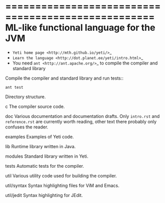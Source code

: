 ===================================================
  ML-like functional language for the JVM
===================================================

* `Yeti home page <http://mth.github.io/yeti/>`_
* `Learn the language <http://dot.planet.ee/yeti/intro.html>`_
* You need `ant <http://ant.apache.org/>`_ to compile the compiler
  and standard library

Compile the compiler and standard library and run tests::

    ant test

Directory structure.

c
    The compiler source code.

doc
    Various documentation and documentation drafts. Only ``intro.rst`` and
    ``reference.rst`` are currently worth reading, other text there probably
    only confuses the reader.

examples
    Examples of Yeti code.

lib
    Runtime library written in Java.

modules
    Standard library written in Yeti.

tests
    Automatic tests for the compiler.

util
    Various utility code used for building the compiler.

util/syntax
    Syntax highlighting files for ViM and Emacs.

util/jedit
    Syntax highlighting for JEdit.
